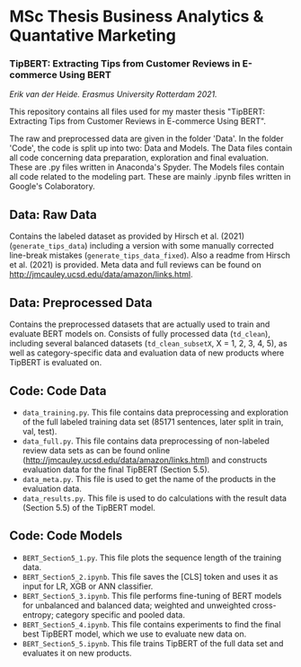 # MSc Thesis Business Analytics & Quantative Marketing 
### TipBERT: Extracting Tips from Customer Reviews in E-commerce Using BERT
*Erik van der Heide. Erasmus University Rotterdam 2021.*

This repository contains all files used for my master thesis "TipBERT: Extracting Tips from Customer Reviews in E-commerce Using BERT".

The raw and preprocessed data are given in the folder 'Data'. In the folder 'Code', the code is split up into two: Data and Models. The Data files contain all code concerning data preparation, exploration and final evaluation. These are .py files written in Anaconda's Spyder. The Models files contain all code related to the modeling part. These are mainly .ipynb files written in Google's Colaboratory.

## Data: Raw Data
Contains the labeled dataset as provided by Hirsch et al. (2021) (```generate_tips_data```) including a version with some manually corrected line-break mistakes (```generate_tips_data_fixed```). Also a readme from Hirsch et al. (2021) is provided. Meta data and full reviews can be found on http://jmcauley.ucsd.edu/data/amazon/links.html.

## Data: Preprocessed Data
Contains the preprocessed datasets that are actually used to train and evaluate BERT models on. Consists of fully processed data (```td_clean```), including several balanced datasets (```td_clean_subsetX```, X = 1, 2, 3, 4, 5), as well as category-specific data and evaluation data of new products where TipBERT is evaluated on.

## Code: Code Data
* ```data_training.py```. This file contains data preprocessing and exploration of the full labeled training data set (85171 sentences, later split in train, val, test).
* ```data_full.py```. This file contains data preprocessing of non-labeled review data sets as can be found online (http://jmcauley.ucsd.edu/data/amazon/links.html) and constructs evaluation data for the final TipBERT (Section 5.5).
* ```data_meta.py```. This file is used to get the name of the products in the evaluation data.
* ```data_results.py```. This file is used to do calculations with the result data (Section 5.5) of the TipBERT model.

## Code: Code Models
* ```BERT_Section5_1.py```. This file plots the sequence length of the training data.
* ```BERT_Section5_2.ipynb```. This file saves the [CLS] token and uses it as input for LR, XGB or ANN classifier.
* ```BERT_Section5_3.ipynb```. This file performs fine-tuning of BERT models for unbalanced and balanced data; weighted and unweighted cross-entropy; category specific and pooled data.
* ```BERT_Section5_4.ipynb```. This file contains experiments to find the final best TipBERT model, which we use to evaluate new data on.
* ```BERT_Section5_5.ipynb```. This file trains TipBERT of the full data set and evaluates it on new products.
